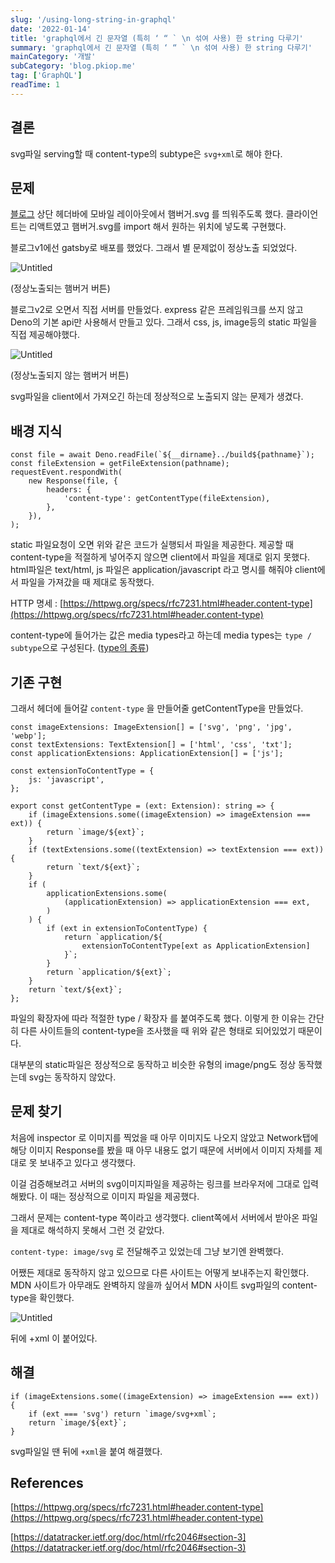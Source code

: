 ```yaml
---
slug: '/using-long-string-in-graphql'
date: '2022-01-14'
title: 'graphql에서 긴 문자열 (특히 ‘ “ ` \n 섞여 사용) 한 string 다루기'
summary: 'graphql에서 긴 문자열 (특히 ‘ “ ` \n 섞여 사용) 한 string 다루기'
mainCategory: '개발'
subCategory: 'blog.pkiop.me'
tag: ['GraphQL']
readTime: 1
---
```


## 결론

svg파일 serving할 때 content-type의 subtype은 `svg+xml`로 해야 한다.

## 문제

[블로그](http://blog.pkiop.me) 상단 헤더바에 모바일 레이아웃에서 햄버거.svg 를 띄워주도록 했다. 클라이언트는 리액트였고 햄버거.svg를 import 해서 원하는 위치에 넣도록 구현했다.

블로그v1에선 gatsby로 배포를 했었다. 그래서 별 문제없이 정상노출 되었었다.

![Untitled](https://s3-us-west-2.amazonaws.com/secure.notion-static.com/5388c87d-3350-47ba-ab9f-620cd8a76f2e/Untitled.png)

(정상노출되는 햄버거 버튼)

블로그v2로 오면서 직접 서버를 만들었다. express 같은 프레임워크를 쓰지 않고 Deno의 기본 api만 사용해서 만들고 있다. 그래서 css, js, image등의 static 파일을 직접 제공해야했다.

![Untitled](https://s3-us-west-2.amazonaws.com/secure.notion-static.com/5b793c47-682d-4862-a644-6fcb053a4e51/Untitled.png)

(정상노출되지 않는 햄버거 버튼)

svg파일을 client에서 가져오긴 하는데 정상적으로 노출되지 않는 문제가 생겼다.

## 배경 지식

```tsx
const file = await Deno.readFile(`${__dirname}../build${pathname}`);
const fileExtension = getFileExtension(pathname);
requestEvent.respondWith(
    new Response(file, {
        headers: {
            'content-type': getContentType(fileExtension),
        },
    }),
);
```

static 파일요청이 오면 위와 같은 코드가 실행되서 파일을 제공한다. 제공할 때 content-type을 적절하게 넣어주지 않으면 client에서 파일을 제대로 읽지 못했다. html파일은 text/html, js 파일은 application/javascript 라고 명시를 해줘야 client에서 파일을 가져갔을 때 제대로 동작했다.

HTTP 명세 : [https://httpwg.org/specs/rfc7231.html#header.content-type](https://httpwg.org/specs/rfc7231.html#header.content-type)

content-type에 들어가는 값은 media types라고 하는데 media types는 `type / subtype`으로 구성된다. ([type의 종류](https://datatracker.ietf.org/doc/html/rfc2046#section-3))

## 기존 구현

그래서 헤더에 들어갈 `content-type` 을 만들어줄 getContentType을 만들었다.

```tsx
const imageExtensions: ImageExtension[] = ['svg', 'png', 'jpg', 'webp'];
const textExtensions: TextExtension[] = ['html', 'css', 'txt'];
const applicationExtensions: ApplicationExtension[] = ['js'];

const extensionToContentType = {
    js: 'javascript',
};

export const getContentType = (ext: Extension): string => {
    if (imageExtensions.some((imageExtension) => imageExtension === ext)) {
        return `image/${ext}`;
    }
    if (textExtensions.some((textExtension) => textExtension === ext)) {
        return `text/${ext}`;
    }
    if (
        applicationExtensions.some(
            (applicationExtension) => applicationExtension === ext,
        )
    ) {
        if (ext in extensionToContentType) {
            return `application/${
                extensionToContentType[ext as ApplicationExtension]
            }`;
        }
        return `application/${ext}`;
    }
    return `text/${ext}`;
};
```

파일의 확장자에 따라 적절한 type / 확장자 를 붙여주도록 했다. 이렇게 한 이유는 간단히 다른 사이트들의 content-type을 조사했을 때 위와 같은 형태로 되어있었기 때문이다.

대부분의 static파일은 정상적으로 동작하고 비슷한 유형의 image/png도 정상 동작했는데 svg는 동작하지 않았다.

## 문제 찾기

처음에 inspector 로 이미지를 찍었을 때 아무 이미지도 나오지 않았고 Network탭에 해당 이미지 Response를 봤을 때 아무 내용도 없기 때문에 서버에서 이미지 자체를 제대로 못 보내주고 있다고 생각했다.

이걸 검증해보려고 서버의 svg이미지파일을 제공하는 링크를 브라우저에 그대로 입력해봤다. 이 때는 정상적으로 이미지 파일을 제공했다.

그래서 문제는 content-type 쪽이라고 생각했다. client쪽에서 서버에서 받아온 파일을 제대로 해석하지 못해서 그런 것 같았다.

`content-type: image/svg` 로 전달해주고 있었는데 그냥 보기엔 완벽했다.

어쨌든 제대로 동작하지 않고 있으므로 다른 사이트는 어떻게 보내주는지 확인했다. MDN 사이트가 아무래도 완벽하지 않을까 싶어서 MDN 사이트 svg파일의 content-type을 확인했다.

![Untitled](https://s3-us-west-2.amazonaws.com/secure.notion-static.com/93656509-b790-4a5b-950a-b3f05c5d3856/Untitled.png)

뒤에 +xml 이 붙어있다.

## 해결

```tsx
if (imageExtensions.some((imageExtension) => imageExtension === ext)) {
    if (ext === 'svg') return `image/svg+xml`;
    return `image/${ext}`;
}
```

svg파일일 땐 뒤에 `+xml`을 붙여 해결했다.

## References

[https://httpwg.org/specs/rfc7231.html#header.content-type](https://httpwg.org/specs/rfc7231.html#header.content-type)

[https://datatracker.ietf.org/doc/html/rfc2046#section-3](https://datatracker.ietf.org/doc/html/rfc2046#section-3)
